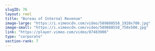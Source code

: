 ```yaml
---
slugID: 76 
layout: reel
title: "Bureau of Internal Revenue"
image-large: "https://i.vimeocdn.com/video/589888558_1920x700.jpg"
image-small: "https://i.vimeocdn.com/video/589888558_750x500.jpg"
link: "https://player.vimeo.com/video/87483906"
type: "corporate"
section-rank: 7
---
```

